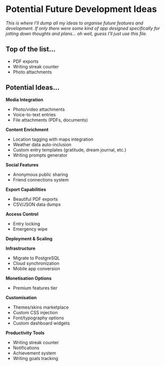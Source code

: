 # Potential Future Development Ideas
*This is where I’ll dump all my ideas to organise future features and development. If only there were some kind of app designed specifically for jotting down thoughts and plans... oh well, guess I’ll just use this file.*

## Top of the list...
   * PDF exports
   * Writing streak counter
   * Photo attachments

## Potential Ideas...
**Media Integration**
   * Photo/video attachments
   * Voice-to-text entries
   * File attachments (PDFs, documents)

**Content Enrichment**
   * Location tagging with maps integration
   * Weather data auto-inclusion
   * Custom entry templates (gratitude, dream journal, etc.)
   * Writing prompts generator

**Social Features**
   * Anonymous public sharing
   * Friend connections system

**Export Capabilities**
   * Beautiful PDF exports
   * CSV/JSON data dumps

**Access Control**
   * Entry locking
   * Emergency wipe

**Deployment & Scaling**

**Infrastructure**
   * Migrate to PostgreSQL
   * Cloud synchronization
   * Mobile app conversion

**Monetisation Options**
   * Premium features tier

**Customisation**
   * Themes/skins marketplace
   * Custom CSS injection
   * Font/typography options
   * Custom dashboard widgets

**Productivity Tools**
   * Writing streak counter
   * Notifications
   * Achievement system
   * Writing goals tracking